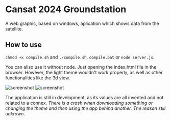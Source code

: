 # Cansat 2024 Groundstation

A web graphic, based on windows, aplication which shows data from the satellite.

## How to use

`chmod +x compile.sh` and `./compile.sh`, `compile.bat` or `node server.js`.

You can allso use it without node. Just opening the index.html file in the browser. However, the light theme wouldn't work properly, as well as other functionalities like the 3d view.

![screenshot](foto.png "darkmode")
![screenshot](foto2.png "lightmode")

The application is still in development, as its values ​​are all invented and not related to a connex. *There is a crash when downloading something or changing the theme and then using the app behind another. The reason still unkrown*.
